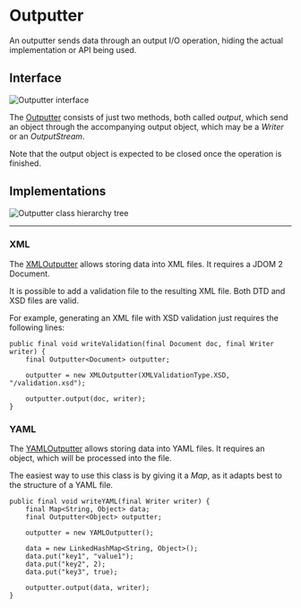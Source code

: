 # Outputter

An outputter sends data through an output I/O operation, hiding the actual implementation or API being used.
	
## Interface

![Outputter interface](./images/outputter_class.png)

The [Outputter][outputter] consists of just two methods, both called _output_, which send an object through the accompanying output object, which may be a _Writer_ or an _OutputStream_.
	
Note that the output object is expected to be closed once the operation is finished.

## Implementations

![Outputter class hierarchy tree](./images/outputter_class_tree.png)

---

### XML

The [XMLOutputter][xml_outputter] allows storing data into XML files. It requires a JDOM 2 Document.
	
It is possible to add a validation file to the resulting XML file. Both DTD and XSD files are valid.
	
For example, generating an XML file with XSD validation just requires the following lines:

```
public final void writeValidation(final Document doc, final Writer writer) {
	final Outputter<Document> outputter;
	
	outputter = new XMLOutputter(XMLValidationType.XSD, "/validation.xsd");
	
	outputter.output(doc, writer);
}
```

### YAML

The [YAMLOutputter][yaml_outputter] allows storing data into YAML files. It requires an object, which will be processed into the file.
	
The easiest way to use this class is by giving it a _Map_, as it adapts best to the structure of a YAML file.
	
```
public final void writeYAML(final Writer writer) {
	final Map<String, Object> data;
	final Outputter<Object> outputter;
	
	outputter = new YAMLOutputter();
	
	data = new LinkedHashMap<String, Object>();
	data.put("key1", "value1");
	data.put("key2", 2);
	data.put("key3", true);
	
	outputter.output(data, writer);
}
```

[outputter]: ./apidocs/com/wandrell/pattern/outputter/Outputter.html
[xml_outputter]: ./apidocs/com/wandrell/pattern/outputter/xml/XMLOutputter.html
[yaml_outputter]: ./apidocs/com/wandrell/pattern/outputter/yaml/YAMLOutputter.html